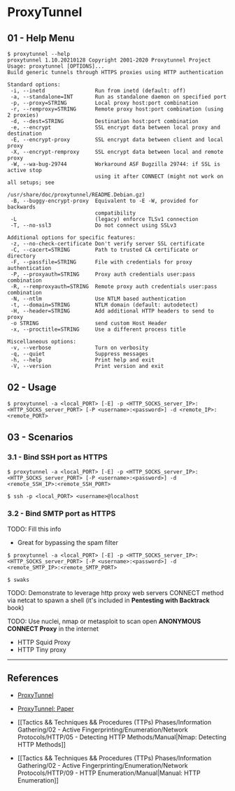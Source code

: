 # ProxyTunnel

## 01 - Help Menu

```
$ proxytunnel --help
proxytunnel 1.10.20210128 Copyright 2001-2020 Proxytunnel Project
Usage: proxytunnel [OPTIONS]...
Build generic tunnels through HTTPS proxies using HTTP authentication

Standard options:
 -i, --inetd                Run from inetd (default: off)
 -a, --standalone=INT       Run as standalone daemon on specified port
 -p, --proxy=STRING         Local proxy host:port combination
 -r, --remproxy=STRING      Remote proxy host:port combination (using 2 proxies)
 -d, --dest=STRING          Destination host:port combination
 -e, --encrypt              SSL encrypt data between local proxy and destination
 -E, --encrypt-proxy        SSL encrypt data between client and local proxy
 -X, --encrypt-remproxy     SSL encrypt data between local and remote proxy
 -W, --wa-bug-29744         Workaround ASF Bugzilla 29744: if SSL is active stop
                            using it after CONNECT (might not work on all setups; see
                            /usr/share/doc/proxytunnel/README.Debian.gz)
 -B, --buggy-encrypt-proxy  Equivalent to -E -W, provided for backwards
                            compatibility
 -L                         (legacy) enforce TLSv1 connection
 -T, --no-ssl3              Do not connect using SSLv3

Additional options for specific features:
 -z, --no-check-certificate Don't verify server SSL certificate
 -C, --cacert=STRING        Path to trusted CA certificate or directory
 -F, --passfile=STRING      File with credentials for proxy authentication
 -P, --proxyauth=STRING     Proxy auth credentials user:pass combination
 -R, --remproxyauth=STRING  Remote proxy auth credentials user:pass combination
 -N, --ntlm                 Use NTLM based authentication
 -t, --domain=STRING        NTLM domain (default: autodetect)
 -H, --header=STRING        Add additional HTTP headers to send to proxy
 -o STRING                  send custom Host Header
 -x, --proctitle=STRING     Use a different process title

Miscellaneous options:
 -v, --verbose              Turn on verbosity
 -q, --quiet                Suppress messages
 -h, --help                 Print help and exit
 -V, --version              Print version and exit
```

## 02 - Usage

`$ proxytunnel -a <local_PORT> [-E] -p <HTTP_SOCKS_server_IP>:<HTTP_SOCKS_server_PORT> [-P <username>:<password>] -d <remote_IP>:<remote_PORT>`

## 03 - Scenarios

### 3.1 - Bind SSH port as HTTPS

```
$ proxytunnel -a <local_PORT> [-E] -p <HTTP_SOCKS_server_IP>:<HTTP_SOCKS_server_PORT> [-P <username>:<password>] -d <remote_SSH_IP>:<remote_SSH_PORT>

$ ssh -p <local_PORT> <username>@localhost
```

### 3.2 - Bind SMTP port as HTTPS

TODO: Fill this info

- Great for bypassing the spam filter

```
$ proxytunnel -a <local_PORT> [-E] -p <HTTP_SOCKS_server_IP>:<HTTP_SOCKS_server_PORT> [-P <username>:<password>] -d <remote_SMTP_IP>:<remote_SMTP_PORT>

$ swaks
```

TODO: Demonstrate to leverage http proxy web servers CONNECT method via netcat to spawn a shell (it's included in **Pentesting with Backtrack** book)

TODO: Use nuclei, nmap or metasploit to scan open **ANONYMOUS CONNECT Proxy** in the internet

- HTTP Squid Proxy
- HTTP Tiny proxy

---
## References

- [ProxyTunnel](https://proxytunnel.sourceforge.io/)

- [ProxyTunnel: Paper](https://proxytunnel.sourceforge.io/paper.php)

- [[Tactics && Techniques && Procedures (TTPs) Phases/Information Gathering/02 - Active Fingerprinting/Enumeration/Network Protocols/HTTP/05 - Detecting HTTP Methods/Manual|Nmap: Detecting HTTP Methods]]

- [[Tactics && Techniques && Procedures (TTPs) Phases/Information Gathering/02 - Active Fingerprinting/Enumeration/Network Protocols/HTTP/09 - HTTP Enumeration/Manual|Manual: HTTP Enumeration]]